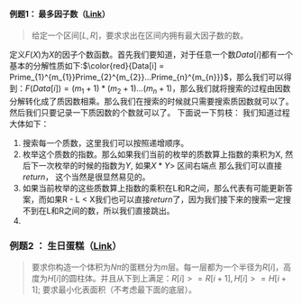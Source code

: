 #### 例题1： 最多因子数（[Link](https://www.luogu.org/problemnew/solution/P1221)）
>给定一个区间$[L, R]$，要求求出在区间内拥有最大因子数的数。

定义$F(X)$为$X$的因子个数函数。首先我们要知道，对于任意一个数$Data[i]$都有一个基本的分解性质如下:$\color{red}{Data[i] = Prime_{1}^{m_{1}}Prime_{2}^{m_{2}}...Prime_{n}^{m_{n}}}$，那么我们可以得到：$F(Data[i]) = (m_{1} + 1) * (m_{2} + 1)...(m_{n} + 1)$，那么我们就将搜索的过程由因数分解转化成了质因数相乘。那么我们在搜索的时候就只需要搜索质因数就可以了。然后我们只要记录一下质因数的个数就可以了。
下面说一下剪枝：
我们知道过程大体如下：
1.  搜索每一个质数，这里我们可以按照递增顺序。
2.  枚举这个质数的指数。那么如果我们当前的枚举的质数算上指数的乘积为X, 然后下一次枚举的时候的指数为$Y$, 如果$X * Y >$ 区间右端点 那么我们可以直接$return$， 这个当然是很显然易见的。
3.  如果当前枚举的这些质数算上指数的乘积在L和R之间，那么代表有可能更新答案，而如果R - L < X我们也可以直接$return$了，因为我们接下来的搜索一定搜不到在L和R之间的数，所以我们直接跳出。
4. 

### 例题2 ： 生日蛋糕（[Link](https://www.luogu.org/problemnew/show/P1731)）
> 要求你构造一个体积为$Nπ$的蛋糕分为$m$层。每一层都为一个半径为$R[i]$，高度为$H[i]$的圆柱体。并且从下到上满足：$R[i] >= R[i + 1], H[i] >= H[i + 1] ;$ 要求最小化表面积（不考虑最下面的底层）。

